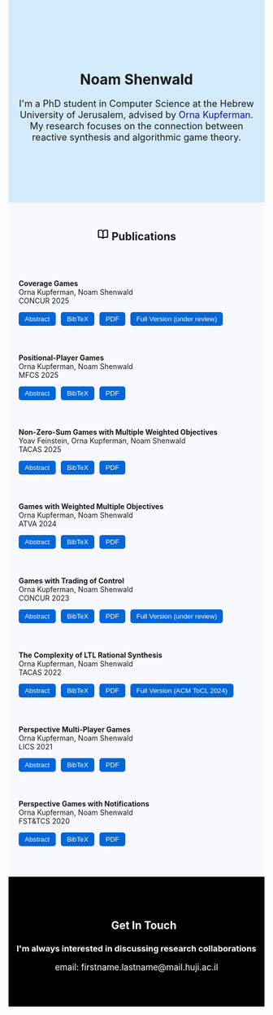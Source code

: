 <style>
  /* Reset page margins completely */
  html, body {
    margin-top: 0 !important;
    margin-bottom: 0 !important;
    padding: 0 !important;
    height: 100%;
    width: 100%;
  }

  /* Stretch markdown container */
  .markdown-body {
    max-width: 100% !important;
    margin-top: 0 !important;
    margin-bottom: 0 !important;
    padding: 0 !important;
  }

  /* Ensure first and last child don’t add extra space */
  .markdown-body > :first-child {
    margin-top: 0 !important;
  }
  .markdown-body > :last-child {
    margin-bottom: 0 !important;
  }
</style>

<style>
/* Common button style */
.pub-btn {
    background-color: #0366d6;
    color: white;
    border: none;
    padding: 6px 12px;
    border-radius: 5px;
    cursor: pointer;
    transition: background-color 0.2s;
}

/* Darken slightly on hover */
.pub-btn:hover {
    background-color: #0255b5; /* slightly darker blue */
}

/* === Added: Hover darken for all buttons, regardless of inline styles === */
button {
    transition: background-color 0.2s, filter 0.2s;
}
button:hover {
    background-color: #0255b5 !important; /* override inline background colors */
}

/* === Added: Fixed-size abstract popups with scroll === */
/* Applies only to abstract modals (ids starting with "abstract") */
[id^="abstract"] > div {
    width: 560px !important;   /* fixed width for all abstracts */
    height: 380px !important;  /* fixed height for all abstracts */
    max-width: none !important;
    overflow-y: auto;          /* scroll if content exceeds height */
    box-sizing: border-box;    /* include padding in the fixed size */
}
</style>

<!-- # Noam Shenwald

I'm a PhD student in Computer Science at the Hebrew University of Jerusalem, advised by [Orna Kupferman](https://www.cs.huji.ac.il/~ornak/).  
My research focuses on the connection between reactive synthesis and algorithmic game theory. -->

<div style="width:100%; margin-top: 0;margin-bottom: 0; padding:100px 10px; background-color:#D4EBFC; box-sizing:border-box;">
    <h1 align="center">
    Noam Shenwald
  </h1>

  <p align="center" style="font-size: 1.3em;">
    I'm a PhD student in Computer Science at the Hebrew University of Jerusalem, advised by 
    <a href="https://www.cs.huji.ac.il/~ornak/" target="_blank" style="color: #1a0dab; text-decoration: none;">
      Orna Kupferman</a>. <br>My research focuses on the connection between reactive synthesis and algorithmic game theory.
  </p>
</div>



<!-- Publications Section -->
<div style="margin-top: 0;margin-bottom: 0; padding: 20px 20px;background-color:#F7F9FF;">
<h2 align="center">
  <img src="icons/book-icon.svg" width="24"/> Publications
</h2>

<div style="margin-top: 0;margin-bottom: 0; padding:20px 0px;">

<!-- Publication 1 -->
<div style="padding:20px 0;">
  <p>
    <strong>Coverage Games</strong><br>
    Orna Kupferman, Noam Shenwald<br>
    CONCUR 2025
  </p>
  <div style="display:flex; flex-wrap: wrap; gap:10px; margin-top:10px;">
    <button class="pub-btn" onclick="document.getElementById('abstract1').style.display='flex'">Abstract</button>
    <button class="pub-btn" onclick="document.getElementById('bib1').style.display='flex'">BibTeX</button>
    <button class="pub-btn" onclick="window.open('papers/coverage games.pdf')">PDF</button>
    <button class="pub-btn" onclick="window.open('papers/coverage-games-full-version.pdf')">Full Version (under review)</button>
  </div>
</div>

<div id="abstract1" class="popupModal" style="display:none;position:fixed;z-index:1000;left:0;top:0;width:100%;height:100%;background-color:rgba(0,0,0,0.5);justify-content:center;align-items:center;">
  <div style="background:white;padding:20px;border-radius:10px;max-width:500px;text-align:left;box-shadow:0 5px 15px rgba(0,0,0,0.3);">
    <h2 style="margin-top:0;">Abstract</h2>
    <p>We introduce and study coverage games -- a novel framework for multi-agent planning in settings in which a system operates several agents but do not have full control on them, or interacts with an environment that consists of several agents. The game is played between a coverer, who has a set of objectives, and a disruptor. The coverer operates several agents that interact with the adversarial disruptor. The coverer wins if every objective is satisfied by at least one agent. Otherwise, the disruptor wins. Coverage games thus extend traditional two-player games with multiple objectives by allowing a (possibly dynamic) decomposition of the objectives among the different agents. They have many applications, both in settings where the system is the coverer (e.g., multi-robot surveillance, coverage in multi-threaded systems) and settings where it is the disruptor (e.g., prevention of resource exhaustion, ensuring non-congestion). We study the theoretical properties of coverage games, including determinacy, and the ability to a priori decompose the objectives among the agents. We solve the problems of deciding whether the coverer or the disruptor wins, analyze their tight complexity, and consider useful special cases.</p>
  </div>
</div>

<div id="bib1" class="popupModal" style="display:none;position:fixed;z-index:1000;left:0;top:0;width:100%;height:100%;background-color:rgba(0,0,0,0.5);justify-content:center;align-items:center;">
  <div style="background:white;padding:20px;border-radius:10px;max-width:500px;text-align:left;box-shadow:0 5px 15px rgba(0,0,0,0.3);">
    <h2 style="margin-top:0;">BibTeX Citation</h2>
    <pre>
@inproceedings{KS25,
author    = {O. Kupferman and N. Shenwald},
title     = {Coverage Games},
booktitle =  concur25,
series    = {LIPIcs},
volume    = {?},
pages     = ?,
year      = {2025}
}
    </pre>
  </div>
</div>

<!-- Publication 2 -->
<div style="padding:20px 0;">
  <p>
    <strong>Positional-Player Games</strong><br>
    Orna Kupferman, Noam Shenwald<br>
    MFCS 2025
  </p>
  <div style="display:flex; flex-wrap: wrap; gap:10px; margin-top:10px;">
    <button class="pub-btn" onclick="document.getElementById('abstract2').style.display='flex'">Abstract</button>
    <button class="pub-btn" onclick="document.getElementById('bib2').style.display='flex'">BibTeX</button>
    <button class="pub-btn" onclick="window.open('papers/Positional-Player Games.pdf')">PDF</button>
  </div>
</div>

<div id="abstract2" class="popupModal" style="display:none;position:fixed;z-index:1000;left:0;top:0;width:100%;height:100%;background-color:rgba(0,0,0,0.5);justify-content:center;align-items:center;">
  <div style="background:white;padding:20px;border-radius:10px;max-width:500px;text-align:left;box-shadow:0 5px 15px rgba(0,0,0,0.3);">
    <h2 style="margin-top:0;">Abstract</h2>
    <p>In reactive synthesis, we transform a specification to a system that satisfies the specification in all environments. For specifications in linear-temporal logic, research on bounded synthesis, where the sizes of the system and the environment are bounded, captures realistic settings and has lead to algorithms of improved complexity and implementability. In the game-based approach to synthesis, the system and its environment are modeled by strategies in a two-player game with an ω-regular objective, induced by the specification. There, bounded synthesis corresponds to bounding the memory of the strategies of the players. The memory requirement for various objectives has been extensively studied. In particular, researchers have identified positional objectives, where the winning player can follow a memoryless strategy -- one that needs no memory. In this work we study bounded synthesis in the game setting. Specifically, we define and study positional-player games, in which one or both players are restricted to memoryless strategies, which correspond to non-intrusive control in various applications. We study positional-player games with Rabin, Streett, and Müller objectives, as well as with weighted multiple Buchi and reachability objectives. Our contribution covers their theoretical properties as well as a complete picture of the complexity of deciding the game in the various settings.</p>
  </div>
</div>

<div id="bib2" class="popupModal" style="display:none;position:fixed;z-index:1000;left:0;top:0;width:100%;height:100%;background-color:rgba(0,0,0,0.5);justify-content:center;align-items:center;">
  <div style="background:white;padding:20px;border-radius:10px;max-width:500px;text-align:left;box-shadow:0 5px 15px rgba(0,0,0,0.3);">
    <h2 style="margin-top:0;">BibTeX Citation</h2>
    <pre>
@inproceedings{KS25b,
author    = {O. Kupferman and N. Shenwald},
title     = {Positional-Player Games},
booktitle =  mfcs25,
series    = {LIPIcs},
volume    = {?},
pages     = ?,
year      = {2025}
}
    </pre>
  </div>
</div>

<!-- Publication 3 -->
<div style="padding:20px 0;">
  <p>
    <strong>Non-Zero-Sum Games with Multiple Weighted Objectives</strong><br>
    Yoav Feinstein, Orna Kupferman, Noam Shenwald<br>
    TACAS 2025
  </p>
  <div style="display:flex; flex-wrap: wrap; gap:10px; margin-top:10px;">
    <button class="pub-btn" onclick="document.getElementById('abstract3').style.display='flex'">Abstract</button>
    <button class="pub-btn" onclick="document.getElementById('bib3').style.display='flex'">BibTeX</button>
    <button class="pub-btn" onclick="window.open('papers/Non-Zero-Sum Games with Multiple Weighted Objectives.pdf')">PDF</button>
  </div>
</div>

<div id="abstract3" class="popupModal" style="display:none;position:fixed;z-index:1000;left:0;top:0;width:100%;height:100%;background-color:rgba(0,0,0,0.5);justify-content:center;align-items:center;">
  <div style="background:white;padding:20px;border-radius:10px;max-width:500px;text-align:left;box-shadow:0 5px 15px rgba(0,0,0,0.3);">
    <h2 style="margin-top:0;">Abstract</h2>
    <p>We introduce and study non-zero-sum multi-player games with weighted multiple objectives. In these games, the objective of each player consists of a set α of underlying objectives and a weight function w: 2^α -> ℤ that maps each subset X of α to the utility of the player when exactly all the objectives in X are satisfied. The weight functions lift the setting of non-zero-sum multi-player games to the general quantitative case, allowing a rich reference to the underlying objectives. We study the existence and synthesis of stable outcomes with desired utilities for the players. The problem generalizes rational synthesis and enables the synthesis of outcomes that satisfy wellness, fairness, and priority requirements. We study the extension of the game by payments, with which players can incentivize each other to follow strategies that are beneficial for the paying player. We show how such payments can be used in order to repair systems. We study the complexity of the setting for various classes of weight functions. In particular, general weight functions are related to Muller objectives, and the synthesis problem for them is PSPACE-complete. We study non-decreasing, additive, positive, and other classes of weight functions, and the way they affect the memory required for the players and the complexity of the synthesis problem.</p>
  </div>
</div>

<div id="bib3" class="popupModal" style="display:none;position:fixed;z-index:1000;left:0;top:0;width:100%;height:100%;background-color:rgba(0,0,0,0.5);justify-content:center;align-items:center;">
  <div style="background:white;padding:20px;border-radius:10px;max-width:500px;text-align:left;box-shadow:0 5px 15px rgba(0,0,0,0.3);">
    <h2 style="margin-top:0;">BibTeX Citation</h2>
    <pre>
@inproceedings{FKS25,
author      =   "Yoav Feinstein and O. Kupferman and N. Shenwald",
title       =   "Non-Zero-Sum Games with Multiple Weighted Objectives",
booktitle   =   tacas25,
pages       =   "?",
series      =   lncs,
volume      =   "?",
publisher   =   springer,
year        =   2025
}
    </pre>
  </div>
</div>

<!-- Publication 4 -->
<div style="padding:20px 0;">
  <p>
    <strong>Games with Weighted Multiple Objectives</strong><br>
    Orna Kupferman, Noam Shenwald<br>
    ATVA 2024
  </p>
  <div style="display:flex; flex-wrap: wrap; gap:10px; margin-top:10px;">
    <button class="pub-btn" onclick="document.getElementById('abstract4').style.display='flex'">Abstract</button>
    <button class="pub-btn" onclick="document.getElementById('bib4').style.display='flex'">BibTeX</button>
    <button class="pub-btn" onclick="window.open('papers/Games with Weighted Multiple Objectives.pdf')">PDF</button>
  </div>
</div>

<div id="abstract4" class="popupModal" style="display:none;position:fixed;z-index:1000;left:0;top:0;width:100%;height:100%;background-color:rgba(0,0,0,0.5);justify-content:center;align-items:center;">
  <div style="background:white;padding:20px;border-radius:10px;max-width:500px;text-align:left;box-shadow:0 5px 15px rgba(0,0,0,0.3);">
    <h2 style="margin-top:0;">Abstract</h2>
    <p>Games with multiple objectives arise naturally in synthesis of reactive systems. We study games with weighted multiple objectives. The winning objective in such games consists of a set F of underlying objectives, and a weight function w: 2^F → N that maps each subset S of F to a reward earned when exactly all the objectives in S are satisfied. The goal of a player may be to maximize or minimize the reward. As a special case, we obtain games where the goal is to maximize or minimize the number of satisfied objectives, and in particular satisfy them all (a.k.a. generalized conditions). A weight function allows for a much richer reference to the underlying objectives: prioritizing them, referring to desired and less desired combinations, and addressing settings where we cannot expect all sub-specifications to be satisfied together. We focus on settings where the underlying objectives are all Buchi, co-Buchi, reachability, or avoid objectives, and the weight function is non-decreasing (a.k.a. free disposal). For each of the induced classes (that is, type of underlying condition, type of optimization, and type of weight function), we solve the problem of deciding the game and analyze its tight complexity. We also study the tight memory requirements for each of the players. Finally, we consider general weight functions, which make the setting similar to the one of Boolean Muller objectives.</p>
  </div>
</div>

<div id="bib4" class="popupModal" style="display:none;position:fixed;z-index:1000;left:0;top:0;width:100%;height:100%;background-color:rgba(0,0,0,0.5);justify-content:center;align-items:center;">
  <div style="background:white;padding:20px;border-radius:10px;max-width:500px;text-align:left;box-shadow:0 5px 15px rgba(0,0,0,0.3);">
    <h2 style="margin-top:0;">BibTeX Citation</h2>
    <pre>
@inproceedings{KS24,
        author      =   "O. Kupferman and N. Shenwald",
        title       =   "Games with Weighted Multiple Objectives",
        booktitle   =   atva24,
        series      = {Lecture Notes in Computer Science},      
        pages = {110--132},
        volume = 15054,
publisher = {Springer}
        year        =   2024
}
    </pre>
  </div>
</div>
<!-- Publication 5 -->
<div style="padding:20px 0;">
  <p>
    <strong>Games with Trading of Control</strong><br>
    Orna Kupferman, Noam Shenwald<br>
    CONCUR 2023
  </p>
  <div style="display:flex; flex-wrap: wrap; gap:10px; margin-top:10px;">
    <button class="pub-btn" onclick="document.getElementById('abstract5').style.display='flex'">Abstract</button>
    <button class="pub-btn" onclick="document.getElementById('bib5').style.display='flex'">BibTeX</button>
    <button class="pub-btn" onclick="window.open('papers/Games with Trading of Control.pdf')">PDF</button>
    <button class="pub-btn" onclick="window.open('papers/games-with-trading-of-control-full-version.pdf')">Full Version (under review)</button>
  </div>
</div>

<div id="abstract5" class="popupModal" style="display:none;position:fixed;z-index:1000;left:0;top:0;width:100%;height:100%;background-color:rgba(0,0,0,0.5);justify-content:center;align-items:center;">
  <div style="background:white;padding:20px;border-radius:10px;max-width:500px;text-align:left;box-shadow:0 5px 15px rgba(0,0,0,0.3);">
    <h2 style="margin-top:0;">Abstract</h2>
    <p>The interaction among components in a system is traditionally modeled by a game. In the turned-based setting, the players in the game jointly move a token along the game graph, with each player deciding where to move the token in vertices she controls. The objectives of the players are modeled by ω-regular winning conditions, and players whose objectives are satisfied get rewards. Thus, the game is non-zero-sum, and we are interested in its stable outcomes. In particular, in the rational-synthesis problem, we seek a strategy for the system player that guarantees the satisfaction of the system's objective in all rational environments. In this paper, we study an extension of the traditional setting by trading of control. In our game, the players may pay each other in exchange for directing the token also in vertices they do not control. The utility of each player then combines the reward for the satisfaction of her objective and the profit from the trading. The setting combines challenges from ω-regular graph games with challenges in pricing, bidding, and auctions in classical game theory. We study the theoretical properties of parity trading games: best-response dynamics, existence and search for Nash equilibria, and measures for equilibrium inefficiency. We also study the rational-synthesis problem and analyze its tight complexity in various settings.</p>
  </div>
</div>

<div id="bib5" class="popupModal" style="display:none;position:fixed;z-index:1000;left:0;top:0;width:100%;height:100%;background-color:rgba(0,0,0,0.5);justify-content:center;align-items:center;">
  <div style="background:white;padding:20px;border-radius:10px;max-width:500px;text-align:left;box-shadow:0 5px 15px rgba(0,0,0,0.3);">
    <h2 style="margin-top:0;">BibTeX Citation</h2>
    <pre>
@inproceedings{KS23,
  author    = {O. Kupferman and N. Shenwald},
  title     = {Games with Trading of Control},
  booktitle =  concur23,
  series    = {LIPIcs},
  volume    = {279},
  pages     = {19:1 -- 19:17},
  year      = {2023}
}
    </pre>
  </div>
</div>

<!-- Publication 6 -->
<div style="padding:20px 0;">
  <p>
    <strong>The Complexity of LTL Rational Synthesis</strong><br>
    Orna Kupferman, Noam Shenwald<br>
    TACAS 2022
  </p>
  <div style="display:flex; flex-wrap: wrap; gap:10px; margin-top:10px;">
    <button class="pub-btn" onclick="document.getElementById('abstract6').style.display='flex'">Abstract</button>
    <button class="pub-btn" onclick="document.getElementById('bib6').style.display='flex'">BibTeX</button>
    <button class="pub-btn" onclick="window.open('papers/The Complexity of LTL Rational Synthesis.pdf')">PDF</button>
    <button class="pub-btn" onclick="window.open('https://dl.acm.org/doi/10.1145/3648473')">Full Version (ACM ToCL 2024)</button>
  </div>
</div>

<div id="abstract6" class="popupModal" style="display:none;position:fixed;z-index:1000;left:0;top:0;width:100%;height:100%;background-color:rgba(0,0,0,0.5);justify-content:center;align-items:center;">
  <div style="background:white;padding:20px;border-radius:10px;max-width:500px;text-align:left;box-shadow:0 5px 15px rgba(0,0,0,0.3);">
    <h2 style="margin-top:0;">Abstract</h2>
    <p>In rational synthesis, we automatically construct a reactive system that satisfies its specification in all rational environments, namely environments that have objectives and act to fulfill them. We complete the study of the complexity of LTL rational synthesis. Our contribution is threefold. First, we tighten the known upper bounds for settings that were left open in earlier work. Second, our complexity analysis is parametric, and we describe tight upper and lower bounds in each of the problem parameters: the game graph, the objectives of the system components, and the objectives of the environment components. Third, we generalize the definition of rational synthesis, combining the cooperative and non-cooperative approaches studied in earlier work, and extend our complexity analysis to the general definition.</p>
  </div>
</div>

<div id="bib6" class="popupModal" style="display:none;position:fixed;z-index:1000;left:0;top:0;width:100%;height:100%;background-color:rgba(0,0,0,0.5);justify-content:center;align-items:center;">
  <div style="background:white;padding:20px;border-radius:10px;max-width:500px;text-align:left;box-shadow:0 5px 15px rgba(0,0,0,0.3);">
    <h2 style="margin-top:0;">BibTeX Citation</h2>
    <pre>
@inproceedings{KS22,
        author      =   "O. Kupferman and N. Shenwald",
        title       =   "On the Complexity of LTL Rational Synthesis",
        booktitle   =   tacas22,
        pages       =   "25-45",
        series      =   lncs,
        volume      =   "13243",
        publisher   =   springer,
        year        =   2022
}
    </pre>
  </div>
</div>

<!-- Publication 7 -->
<div style="padding:20px 0;">
  <p>
    <strong>Perspective Multi-Player Games</strong><br>
    Orna Kupferman, Noam Shenwald<br>
    LICS 2021
  </p>
  <div style="display:flex; flex-wrap: wrap; gap:10px; margin-top:10px;">
    <button class="pub-btn" onclick="document.getElementById('abstract7').style.display='flex'">Abstract</button>
    <button class="pub-btn" onclick="document.getElementById('bib7').style.display='flex'">BibTeX</button>
    <button class="pub-btn" onclick="window.open('papers/Perspective Multi-Player Games.pdf')">PDF</button>
  </div>
</div>

<div id="abstract7" class="popupModal" style="display:none;position:fixed;z-index:1000;left:0;top:0;width:100%;height:100%;background-color:rgba(0,0,0,0.5);justify-content:center;align-items:center;">
  <div style="background:white;padding:20px;border-radius:10px;max-width:500px;text-align:left;box-shadow:0 5px 15px rgba(0,0,0,0.3);">
    <h2 style="margin-top:0;">Abstract</h2>
    <p>Perspective games model multi-agent systems in which agents can view only the parts of the system that they own. Unlike the observation-based model of partial visibility, where uncertainty is longitudinal -- agents partially observe the full history, uncertainty in perspective games is transverse -- agents fully observe parts of the history. So far, researchers studied zero-sum two-player perspective games. There, the objective of one agent (the system) is to satisfy a given specification, and the objective of the second agent (the environment) is to fail the specification. We study richer and more realistic settings of perspective games. We consider games with more than two players, and distinguish between zero-sum games, where the objectives of the players form a partition of all possible behaviors, zero-sum games among coalitions, where agents in a coalition share their objectives but do not share their visibility, and non-zero-sum games, where each agent has her own objectives and is assumed to be rational rather than hostile. In the non-zero-sum setting, we are interested in stable outcomes of the game; in particular, Nash equilibria. We show that, as is the case with longitudinal uncertainty, transverse uncertainty leads to undecidability in settings with three or more players that include coalitions or non-zero-sum objectives. We then focus on two-player non-zero-sum perspective games. There, finding and reasoning about stable outcomes is decidable, and in fact, unlike the case with longitudinal uncertainty, can be done in the same complexity as in games with full visibility. In particular, we study rational synthesis in the perspective setting, where the goal is to generate systems that satisfy their specification when interacting with rational environments. Our study includes Boolean objectives given by automata or LTL formulas, as well as a multi-valued setting, where the objectives are FLTL formulas with satisfaction values in [0,1], and the agents aim to maximize the satisfaction value of their objectives.</p>
  </div>
</div>

<div id="bib7" class="popupModal" style="display:none;position:fixed;z-index:1000;left:0;top:0;width:100%;height:100%;background-color:rgba(0,0,0,0.5);justify-content:center;align-items:center;">
  <div style="background:white;padding:20px;border-radius:10px;max-width:500px;text-align:left;box-shadow:0 5px 15px rgba(0,0,0,0.3);">
    <h2 style="margin-top:0;">BibTeX Citation</h2>
    <pre>
@inproceedings{KS21,
        author      =   "O. Kupferman and N. Shenwald",
        title       =   "Perspective Multi-Player Games",
        booktitle   =   lics21,
        pages       =  "1--13",
        year        =  2021
}
    </pre>
  </div>
</div>

<!-- Publication 8 -->
<div style="padding:20px 0;">
  <p>
    <strong>Perspective Games with Notifications</strong><br>
    Orna Kupferman, Noam Shenwald<br>
    FST&TCS 2020
  </p>
  <div style="display:flex; flex-wrap: wrap; gap:10px; margin-top:10px;">
    <button class="pub-btn" onclick="document.getElementById('abstract8').style.display='flex'">Abstract</button>
    <button class="pub-btn" onclick="document.getElementById('bib8').style.display='flex'">BibTeX</button>
    <button class="pub-btn" onclick="window.open('papers/Perspective Games with Notifications.pdf')">PDF</button>
  </div>
</div>

<div id="abstract8" class="popupModal" style="display:none;position:fixed;z-index:1000;left:0;top:0;width:100%;height:100%;background-color:rgba(0,0,0,0.5);justify-content:center;align-items:center;">
  <div style="background:white;padding:20px;border-radius:10px;max-width:500px;text-align:left;box-shadow:0 5px 15px rgba(0,0,0,0.3);">
    <h2 style="margin-top:0;">Abstract</h2>
    <p>A reactive system has to satisfy its specification in all environments. Accordingly, design of correct reactive systems corresponds to the synthesis of winning strategies in games that model the interaction between the system and its environment. The game is played on a graph whose vertices are partitioned among the players. Starting from an initial vertex, the players jointly generate a computation, with each player deciding the successor vertex whenever the generated computation reaches a vertex she owns. The objective of the system player is to force the generated computation to satisfy a given specification. The traditional way of modelling uncertainty in such games is observation-based. There, uncertainty is longitudinal: the players partially observe all vertices in the history. Recently, researchers introduced perspective games, where uncertainty is transverse: players fully observe the vertices they own and have no information about the behavior of the computation between visits in such vertices. We introduce and study perspective games with notifications: uncertainty is still transverse, yet a player may be notified about events that happen between visits in vertices she owns. We distinguish between structural notifications, for example about visits in some vertices, and behavioral notifications, for example about the computation exhibiting a certain behavior. We study the theoretic properties of perspective games with notifications, and the problem of deciding whether a player has a winning perspective strategy. Such a strategy depends only on the visible history, which consists of both visits in vertices the player owns and notifications during visits in other vertices. We show that the problem is EXPTIME-complete for objectives given by a deterministic or universal parity automaton over an alphabet that labels the vertices of the game, and notifications given by a deterministic satellite, and is 2EXPTIME-complete for LTL objectives. In all cases, the complexity in the size of the graph and the satellite is polynomial -- exponentially easier than games with observation-based partial visibility. We also analyze the complexity of the problem for richer types of satellites.</p>
  </div>
</div>

<div id="bib8" class="popupModal" style="display:none;position:fixed;z-index:1000;left:0;top:0;width:100%;height:100%;background-color:rgba(0,0,0,0.5);justify-content:center;align-items:center;">
  <div style="background:white;padding:20px;border-radius:10px;max-width:500px;text-align:left;box-shadow:0 5px 15px rgba(0,0,0,0.3);">
    <h2 style="margin-top:0;">BibTeX Citation</h2>
    <pre>
@inproceedings{KS20,
  author    = {O. Kupferman and N. Shenwald},
  title     = {Perspective Games with Notifications},
  booktitle = fsttcs20,
  volume = "182",
  pages = "51:1-51:16",
  series = {Leibniz International Proceedings in Informatics (LIPIcs)},
  year      = {2020}
}
    </pre>
  </div>
</div>
</div>
</div>



<!--## Contact Me-->

<div style="width:100%; margin:0 0; padding:50px 0; background-color:black; color:white; text-align:center; box-sizing:border-box;">
  <h2>
    <img src="icons/bubble-icon.svg" width="24" style="filter:invert(1)"/> Get In Touch
  </h2>

  <h3>
    I'm always interested in discussing research collaborations
  </h3>

  <p style="font-size: 1.2em;">
    email: firstname.lastname@mail.huji.ac.il
  </p>
</div>


<!-- JavaScript -->
<script>
document.querySelectorAll('.popupBtn').forEach(btn => {
  btn.onclick = () => {
    const modal = document.getElementById(btn.dataset.popup);
    modal.style.display = 'flex';
  };
});

// Close popup when clicking outside the content
document.querySelectorAll('.popupModal').forEach(modal => {
  modal.addEventListener('click', (e) => {
    if (e.target === modal) {  // click is on the overlay
      modal.style.display = 'none';
    }
  });
});
</script>
